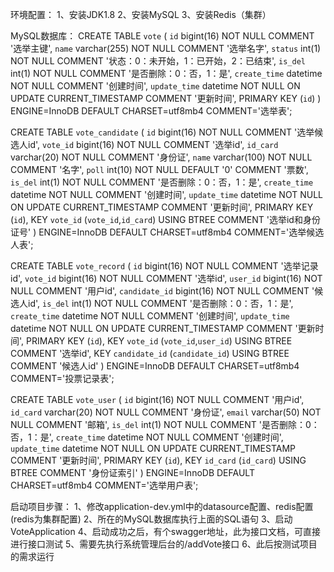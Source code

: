 环境配置：
1、安装JDK1.8
2、安装MySQL
3、安装Redis（集群）

MySQL数据库：
CREATE TABLE `vote` (
  `id` bigint(16) NOT NULL COMMENT '选举主键',
  `name` varchar(255) NOT NULL COMMENT '选举名字',
  `status` int(1) NOT NULL COMMENT '状态：0：未开始，1：已开始，2：已结束',
  `is_del` int(1) NOT NULL COMMENT '是否删除：0：否，1：是',
  `create_time` datetime NOT NULL COMMENT '创建时间',
  `update_time` datetime NOT NULL ON UPDATE CURRENT_TIMESTAMP COMMENT '更新时间',
  PRIMARY KEY (`id`)
) ENGINE=InnoDB DEFAULT CHARSET=utf8mb4 COMMENT='选举表';

CREATE TABLE `vote_candidate` (
  `id` bigint(16) NOT NULL COMMENT '选举候选人id',
  `vote_id` bigint(16) NOT NULL COMMENT '选举id',
  `id_card` varchar(20) NOT NULL COMMENT '身份证',
  `name` varchar(100) NOT NULL COMMENT '名字',
  `poll` int(10) NOT NULL DEFAULT '0' COMMENT '票数',
  `is_del` int(1) NOT NULL COMMENT '是否删除：0：否，1：是',
  `create_time` datetime NOT NULL COMMENT '创建时间',
  `update_time` datetime NOT NULL ON UPDATE CURRENT_TIMESTAMP COMMENT '更新时间',
  PRIMARY KEY (`id`),
  KEY `vote_id` (`vote_id`,`id_card`) USING BTREE COMMENT '选举id和身份证号'
) ENGINE=InnoDB DEFAULT CHARSET=utf8mb4 COMMENT='选举候选人表';

CREATE TABLE `vote_record` (
  `id` bigint(16) NOT NULL COMMENT '选举记录id',
  `vote_id` bigint(16) NOT NULL COMMENT '选举id',
  `user_id` bigint(16) NOT NULL COMMENT '用户id',
  `candidate_id` bigint(16) NOT NULL COMMENT '候选人id',
  `is_del` int(1) NOT NULL COMMENT '是否删除：0：否，1：是',
  `create_time` datetime NOT NULL COMMENT '创建时间',
  `update_time` datetime NOT NULL ON UPDATE CURRENT_TIMESTAMP COMMENT '更新时间',
  PRIMARY KEY (`id`),
  KEY `vote_id` (`vote_id`,`user_id`) USING BTREE COMMENT '选举id',
  KEY `candidate_id` (`candidate_id`) USING BTREE COMMENT '候选人id'
) ENGINE=InnoDB DEFAULT CHARSET=utf8mb4 COMMENT='投票记录表';

CREATE TABLE `vote_user` (
  `id` bigint(16) NOT NULL COMMENT '用户id',
  `id_card` varchar(20) NOT NULL COMMENT '身份证',
  `email` varchar(50) NOT NULL COMMENT '邮箱',
  `is_del` int(1) NOT NULL COMMENT '是否删除：0：否，1：是',
  `create_time` datetime NOT NULL COMMENT '创建时间',
  `update_time` datetime NOT NULL ON UPDATE CURRENT_TIMESTAMP COMMENT '更新时间',
  PRIMARY KEY (`id`),
  KEY `id_card` (`id_card`) USING BTREE COMMENT '身份证索引'
) ENGINE=InnoDB DEFAULT CHARSET=utf8mb4 COMMENT='选举用户表';

启动项目步骤：
1、修改application-dev.yml中的datasource配置、redis配置(redis为集群配置)
2、所在的MySQL数据库执行上面的SQL语句
3、启动VoteApplication
4、启动成功之后，有个swagger地址，此为接口文档，可直接进行接口测试
5、需要先执行系统管理后台的/addVote接口
6、此后按测试项目的需求运行
